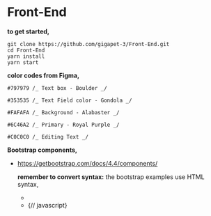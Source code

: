 # Front-End

**to get started,**

    git clone https://github.com/gigapet-3/Front-End.git
    cd Front-End
    yarn install
    yarn start

**color codes from Figma,**

    #797979 /_ Text box - Boulder _/

    #353535 /_ Text Field color - Gondola _/

    #FAFAFA /_ Background - Alabaster _/

    #6C46A2 /_ Primary - Royal Purple _/

    #C0C0C0 /_ Editing Text _/

**Bootstrap components,**

- https://getbootstrap.com/docs/4.4/components/

  **remember to convert syntax:** the bootstrap examples use HTML syntax,

  - <element class="something" /> <!-- HTML  -->
  - <element className="something" /> {// javascript}
